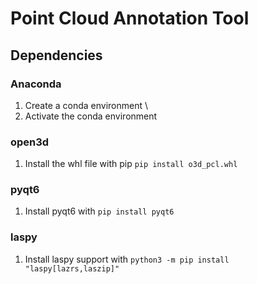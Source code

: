 # Point Cloud Annotation Tool #
##  Dependencies ##
### Anaconda ###
1. Create a conda environment \
2. Activate the conda environment
### open3d ###
1. Install the whl file with pip
` pip install o3d_pcl.whl `
### pyqt6 ###
1. Install pyqt6 with 
`pip install pyqt6`
### laspy ###
1. Install laspy support with
`python3 -m pip install "laspy[lazrs,laszip]"`



